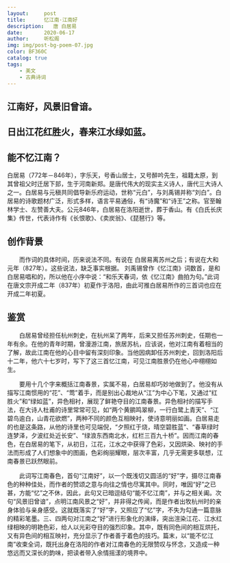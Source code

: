 ```yaml
---
layout:     post
title:      忆江南·江南好
description:   唐 白居易
date:       2020-06-17
author:     听松阁
img: img/post-bg-poem-07.jpg
color: BF360C
catalog: true
tags:
    - 美文
    - 古典诗词
---
```



## 江南好，风景旧曾谙。
## 日出江花红胜火，春来江水绿如蓝。
## 能不忆江南？



白居易（772年－846年），字乐天，号香山居士，又号醉吟先生，祖籍太原，到其曾祖父时迁居下邽，生于河南新郑。是唐代伟大的现实主义诗人，唐代三大诗人之一。白居易与元稹共同倡导新乐府运动，世称“元白”，与刘禹锡并称“刘白”。白居易的诗歌题材广泛，形式多样，语言平易通俗，有“诗魔”和“诗王”之称。官至翰林学士、左赞善大夫。公元846年，白居易在洛阳逝世，葬于香山。有《白氏长庆集》传世，代表诗作有《长恨歌》、《卖炭翁》、《琵琶行》等。



## 创作背景

　　而作词的具体时间，历来说法不同。有说在 白居易离苏州之后；有说在大和元年（827年）。这些说法，缺乏事实根据。 刘禹锡曾作《忆江南》词数首，是和白居易唱和的，所以他在小序中说：“和乐天春词，依《忆江南》曲拍为句。”此词在唐文宗开成二年（837年）初夏作于洛阳，由此可推白居易所作的三首词也应在开成二年初夏。 



## 鉴赏

　　白居易曾经担任杭州刺史，在杭州呆了两年，后来又担任苏州刺史，任期也一年有余。在他的青年时期，曾漫游江南，旅居苏杭，应该说，他对江南有着相当的了解，故此江南在他的心目中留有深刻印象。当他因病卸任苏州刺史，回到洛阳后十二年，他六十七岁时，写下了这三首忆江南，可见江南胜景仍在他心中栩栩如生。

　　要用十几个字来概括江南春景，实属不易，白居易却巧妙地做到了。他没有从描写江南惯用的“花”、“莺”着手，而是别出心裁地从“江”为中心下笔，又通过“红胜火”和“绿如蓝”，异色相衬，展现了鲜艳夺目的江南春景。异色相衬的描写手法，在大诗人杜甫的诗里常常可见，如“两个黄鹂鸣翠柳，一行白鹭上青天”、“江碧鸟逾白，山青花欲燃”，两种不同的颜色互相映衬，使诗意明丽如画。白居易走的也是这条路，从他的诗里也可见端倪，“夕照红于烧，晴空碧胜蓝”、“春草绿时连梦泽，夕波红处近长安”、“绿浪东西南北水，红栏三百九十桥”。因而江南的春色，在白居易的笔下，从初日，江花，江水之中获得了色彩，又因烘染、映衬的手法而形成了人们想象中的图画，色彩绚丽耀眼，层次丰富，几乎无需更多联想，江南春景已跃然眼前。

　　此词写江南春色，首句“江南好”，以一个既浅切又圆活的“好”字，摄尽江南春色的种种佳处，而作者的赞颂之意与向往之情也尽寓其中。同时，唯因“好”之已甚，方能“忆”之不休，因此，此句又已暗逗结句“能不忆江南”，并与之相关阖。次句“风景旧曾谙”，点明江南风景之“好”，并非得之传闻，而是作者出牧杭州时的亲身体验与亲身感受。这就既落实了“好”字，又照应了“忆”字，不失为勾通一篇意脉的精彩笔墨。三、四两句对江南之“好”进行形象化的演绎，突出渲染江花、江水红绿相映的明艳色彩，给人以光彩夺目的强烈印象。其中，既有同色间的相互烘托，又有异色间的相互映衬，充分显示了作者善于着色的技巧。篇末，以“能不忆江南”收束全词，既托出身在洛阳的作者对江南春色的无限赞叹与怀念，又造成一种悠远而又深长的韵味，把读者带入余情摇漾的境界中。
